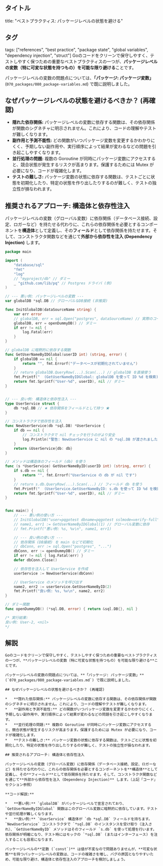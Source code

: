 ## タイトル
title: "ベストプラクティス: パッケージレベルの状態を避ける"
## タグ
tags: ["references", "best practice", "package state", "global variables", "dependency injection", "struct"]
Goのコードをクリーンで保守しやすく、テストしやすく保つための重要なベストプラクティスの一つが、**パッケージレベルの変数（特に可変な状態を持つもの）を可能な限り避ける**ことです。

パッケージレベルの変数の問題点については、**「パッケージ: パッケージ変数」** (`070_packages/080_package-variables.md`) で既に説明しました。

## なぜパッケージレベルの状態を避けるべきか？ (再確認)

*   **隠れた依存関係:** パッケージレベルの変数に依存する関数は、その依存関係が関数のシグネチャに明示されません。これにより、コードの理解やテストが難しくなります。
*   **副作用と予測不能性:** どの関数がいつパッケージ変数を変更するかわかりにくく、予期しない副作用や、実行順序によって結果が変わるなどの問題を引き起こしやすくなります。
*   **並行処理の問題:** 複数の Goroutine が同時にパッケージ変数にアクセスすると、競合状態が発生するリスクが高まります。保護するためには Mutex が必要になり、コードが複雑化します。
*   **テストの難しさ:** パッケージ変数の状態に依存する関数は、テストごとに状態を初期化したり、特定の状態を作り出したりするのが難しく、テストの独立性が損なわれます。

## 推奨されるアプローチ: 構造体と依存性注入

パッケージレベルの変数（グローバル変数）に依存関係（データベース接続、設定、ロガーなど）を持たせる代わりに、これらの依存関係を必要とするコンポーネントを**構造体**として定義し、その**フィールド**として依存関係を持たせます。そして、コンストラクタ関数などを通じて**外部から依存性を注入 (Dependency Injection)** します。

```go title="パッケージ変数 vs 構造体フィールド"
package main

import (
	"database/sql"
	"fmt"
	"log"
	// "myproject/db" // ダミー
	_ "github.com/lib/pq" // Postgres ドライバ (例)
)

// --- 悪い例: パッケージレベルの変数 ---
var globalDB *sql.DB // グローバルなDB接続 (非推奨)

func InitGlobalDB(dataSourceName string) {
	var err error
	// globalDB, err = sql.Open("postgres", dataSourceName) // 実際のコード
	globalDB, err = openDummyDB() // ダミー
	if err != nil {
		log.Fatal(err)
	}
}

// globalDB に暗黙的に依存する関数
func GetUserNameByIDGlobal(userID int) (string, error) {
	if globalDB == nil {
		return "", fmt.Errorf("データベースが初期化されていません")
	}
	// return globalDB.QueryRow(...).Scan(...) // globalDB を直接使う
	fmt.Printf("  (GetUserNameByIDGlobal: globalDB を使って ID %d を検索)\n", userID)
	return fmt.Sprintf("User-%d", userID), nil // ダミー
}


// --- 良い例: 構造体と依存性注入 ---
type UserService struct {
	db *sql.DB // ★ 依存関係をフィールドとして持つ ★
}

// コンストラクタで依存性を注入
func NewUserService(db *sql.DB) *UserService {
	if db == nil {
		// コンストラクタで nil チェックを行うのがより安全
		log.Println("警告: NewUserService に nil の *sql.DB が渡されました")
	}
	return &UserService{db: db}
}

// メソッドは構造体のフィールド (db) を使う
func (s *UserService) GetUserNameByID(userID int) (string, error) {
	if s.db == nil {
		return "", fmt.Errorf("UserService の db が nil です")
	}
	// return s.db.QueryRow(...).Scan(...) // フィールド db を使う
	fmt.Printf("  (UserService.GetUserNameByID: s.db を使って ID %d を検索)\n", userID)
	return fmt.Sprintf("User-%d", userID), nil // ダミー
}


func main() {
	// --- 悪い例の使い方 ---
	// InitGlobalDB("user=pqgotest dbname=pqgotest sslmode=verify-full") // 初期化が必要
	// name1, err1 := GetUserNameByIDGlobal(1) // グローバル変数に依存
	// fmt.Printf("悪い例: %s, %v\n", name1, err1)

	// --- 良い例の使い方 ---
	// 依存関係 (DB接続) を main などで初期化
	// dbConn, err := sql.Open("postgres", "...")
	dbConn, err := openDummyDB() // ダミー
	if err != nil { log.Fatal(err) }
	defer dbConn.Close()

	// 依存性を注入して UserService を作成
	userService := NewUserService(dbConn)

	// UserService のメソッドを呼び出す
	name2, err2 := userService.GetUserNameByID(2)
	fmt.Printf("良い例: %s, %v\n", name2, err2)
}

// ダミー関数
func openDummyDB() (*sql.DB, error) { return &sql.DB{}, nil }

/* 実行結果:
良い例: User-2, <nil>
*/
```

## 解説
```text
Goのコードをクリーンで保守しやすく、テストしやすく保つための重要なベストプラクティスの一つが、**パッケージレベルの変数（特に可変な状態を持つもの）を可能な限り避ける**ことです。

パッケージレベルの変数の問題点については、**「パッケージ: パッケージ変数」** (`070_packages/080_package-variables.md`) で既に説明しました。

## なぜパッケージレベルの状態を避けるべきか？ (再確認)

*   **隠れた依存関係:** パッケージレベルの変数に依存する関数は、その依存関係が関数のシグネチャに明示されません。これにより、コードの理解やテストが難しくなります。
*   **副作用と予測不能性:** どの関数がいつパッケージ変数を変更するかわかりにくく、予期しない副作用や、実行順序によって結果が変わるなどの問題を引き起こしやすくなります。
*   **並行処理の問題:** 複数の Goroutine が同時にパッケージ変数にアクセスすると、競合状態が発生するリスクが高まります。保護するためには Mutex が必要になり、コードが複雑化します。
*   **テストの難しさ:** パッケージ変数の状態に依存する関数は、テストごとに状態を初期化したり、特定の状態を作り出したりするのが難しく、テストの独立性が損なわれます。

## 推奨されるアプローチ: 構造体と依存性注入

パッケージレベルの変数（グローバル変数）に依存関係（データベース接続、設定、ロガーなど）を持たせる代わりに、これらの依存関係を必要とするコンポーネントを**構造体**として定義し、その**フィールド**として依存関係を持たせます。そして、コンストラクタ関数などを通じて**外部から依存性を注入 (Dependency Injection)** します。（上記「コード」セクション参照）

**コード解説:**

*   **悪い例:** `globalDB` がパッケージレベルで宣言されており、`GetUserNameByIDGlobal` 関数はこのグローバル変数に暗黙的に依存しています。テストや並行処理が難しくなります。
*   **良い例:** `UserService` 構造体が `db *sql.DB` フィールドを持ちます。`NewUserService` コンストラクタで `*sql.DB` のインスタンスを受け取り（注入され）、`GetUserNameByID` メソッドはそのフィールド `s.db` を使って処理を行います。依存関係が明確になり、テスト時にはモックの `*sql.DB` (またはインターフェース) を注入することも容易になります。

パッケージレベルの**定数 (`const`)** は値が不変なので問題ありませんが、**可変な状態**を持つパッケージレベルの変数は、コードの複雑さを増し、バグの原因となりやすいため、可能な限り避け、構造体と依存性注入のアプローチを検討しましょう。